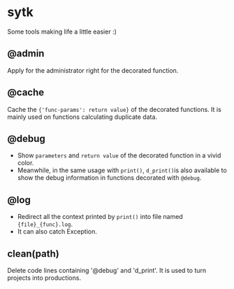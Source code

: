 # sytk
Some tools making life a little easier :)
## @admin
Apply for the administrator right for the decorated function.
## @cache
Cache the `{'func-params': return value}` of the decorated functions. It is mainly used on functions calculating duplicate data.
## @debug
+ Show `parameters` and `return value` of the decorated function in a vivid color.
+ Meanwhile, in the same usage with `print()`, `d_print()`is also available to show the debug information in functions decorated with `@debug`.
## @log
+ Redirect all the context printed by `print()` into file named `{file}_{func}.log`.
+ It can also catch Exception.
## clean(path)
Delete code lines containing '@debug' and 'd_print'. It is used to turn projects into productions.
